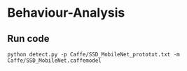 # Behaviour-Analysis

## Run code
`python detect.py -p Caffe/SSD_MobileNet_prototxt.txt -m Caffe/SSD_MobileNet.caffemodel`
